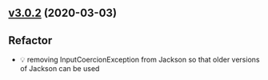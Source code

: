 <a name="v3.0.2"></a>
## [v3.0.2](https://github.com/imrafaelmerino/json-scala-values/releases/tag/v3.0.2-dotty) (2020-03-03)

## Refactor
  - 💡 removing InputCoercionException from Jackson so that older versions of Jackson can be used
